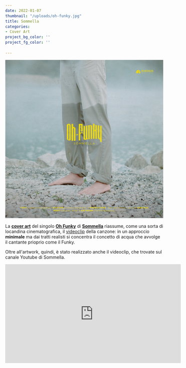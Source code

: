 ```yaml
---
date: 2022-01-07
thumbnail: "/uploads/oh-funky.jpg"
title: Sommella
categories:
- Cover Art
project_bg_color: ''
project_fg_color: ''

---
```

![](/uploads/oh-funky.jpg)

La **[cover art](https://www.shed626graphics.com/journal/music/)** del singolo **[Oh Funky](https://open.spotify.com/track/3cdYwElz0RD8N7LlURVIoD?si=ec84735a532f47fd)** di **[Sommella](https://www.instagram.com/sommella___/)** riassume, come una sorta di locandina cinematografica, il [videoclip](https://www.shed626graphics.com/journal/video/) della canzone: in un approccio **minimale** ma dai tratti realisti si concentra il concetto di acqua che avvolge il cantante prioprio come il Funky.

Oltre all'artwork, quindi, è stato realizzato anche il videoclip, che trovate sul canale Youtube di Sommella. 

<iframe width="560" height="315" src="https://www.youtube.com/embed/J88j4ugGhXA" title="YouTube video player" frameborder="0" allow="accelerometer; autoplay; clipboard-write; encrypted-media; gyroscope; picture-in-picture" allowfullscreen></iframe>

